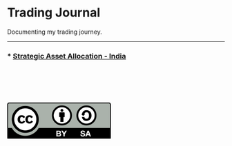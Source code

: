 # Trading Journal
Documenting my trading journey.

---

### * [Strategic Asset Allocation - India](./strategic_asset_allocation-india.md)
<br/>
<br/>
<br/>
<br/>

![Creative Commons](./files/cc-by-sa.svg)
